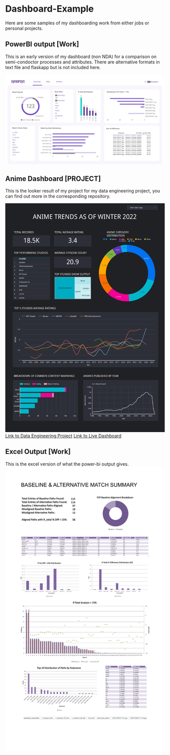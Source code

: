 # Dashboard-Example

Here are some samples of my dashboarding work from either jobs or personal projects.

## PowerBI output [Work]

This is an early version of my dashboard (non NDA) for a comparison on semi-condoctor processes and attributes.
There are alternative formats in text file and flaskapp but is not included here.

![bi](work_dash_sample.png)

## Anime Dashboard [PROJECT]

This is the looker result of my project for my data engineering project, you can find out more in the corresponding repository.

![anime_dash](anime_dash.png)
[Link to Data Engineering Project](https://github.com/jaytar0/DE_flow_anime_2022)
[Link to Live Dashboard](https://lookerstudio.google.com/s/mLPRgy9NtaM)


## Excel Output [Work]
This is the excel version of what the power-bi output gives.
![excel](sample_excel.png)

